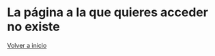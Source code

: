 # La página a la que quieres acceder no existe

[Volver a inicio](https://josanescod.github.io/galeria-imagenes "home page")
